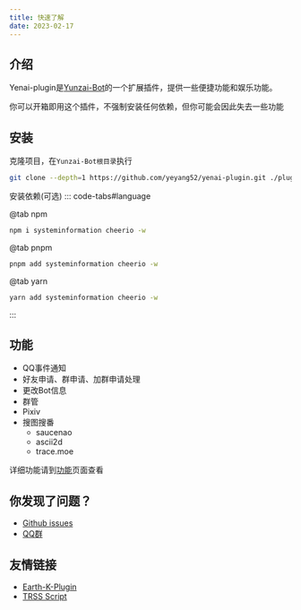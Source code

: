 ```yaml
---
title: 快速了解
date: 2023-02-17
---
```


<Boxx/>

## 介绍
Yenai-plugin是[Yunzai-Bot](https://gitee.com/Le-niao/Yunzai-Bot)的一个扩展插件，提供一些便捷功能和娱乐功能。

你可以开箱即用这个插件，不强制安装任何依赖，但你可能会因此失去一些功能

## 安装
克隆项目，在`Yunzai-Bot根目录`执行
```sh
git clone --depth=1 https://github.com/yeyang52/yenai-plugin.git ./plugins/yenai-plugin
```
安装依赖(可选)
::: code-tabs#language

@tab npm

```sh
npm i systeminformation cheerio -w
```

@tab pnpm 

```sh
pnpm add systeminformation cheerio -w
```

@tab yarn

```sh
yarn add systeminformation cheerio -w
```
:::
## 功能

- QQ事件通知
- 好友申请、群申请、加群申请处理
- 更改Bot信息
- 群管
- Pixiv
- 搜图搜番
  - saucenao
  - ascii2d
  - trace.moe

详细功能请到[功能](./features/Notice.md)页面查看

## 你发现了问题？

- [Github issues](https://github.com/yeyang52/yenai-plugin/issues)
- [QQ群](https://jq.qq.com/?_wv=1027&k=o8FTig5Z)

## 友情链接
- [Earth-K-Plugin](https://tukuai.one)
- [TRSS Script](https://trss.me/)
